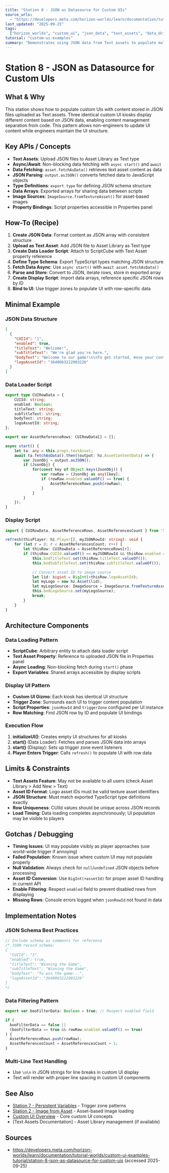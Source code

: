 ```yaml
---
title: "Station 8 - JSON as Datasource for Custom UIs"
source_urls:
  - "https://developers.meta.com/horizon-worlds/learn/documentation/tutorial-worlds/custom-ui-examples-tutorial/station-8-json-as-datasource-for-custom-uis"
last_updated: "2025-09-25"
tags:
  ["horizon_worlds", "custom_ui", "json_data", "text_assets", "data_driven_ui"]
tutorial: "custom-ui-examples"
summary: "Demonstrates using JSON data from Text assets to populate multiple custom UIs with content, enabling data-driven UI patterns where non-engineers can manage content while engineers maintain UI definitions."
---
```


# Station 8 - JSON as Datasource for Custom UIs

## What & Why

This station shows how to populate custom UIs with content stored in JSON files uploaded as Text assets. Three identical custom UI kiosks display different content based on JSON data, enabling content management separation from code. This pattern allows non-engineers to update UI content while engineers maintain the UI structure.

## Key APIs / Concepts

- **Text Assets**: Upload JSON files to Asset Library as Text type
- **Async/Await**: Non-blocking data fetching with `async start()` and `await`
- **Data Fetching**: `asset.fetchAsData()` retrieves text asset content as data
- **JSON Parsing**: `output.asJSON()` converts fetched data to JavaScript objects
- **Type Definitions**: `export type` for defining JSON schema structure
- **Data Arrays**: Exported arrays for sharing data between scripts
- **Image Sources**: `ImageSource.fromTextureAsset()` for asset-based images
- **Property Bindings**: Script properties accessible in Properties panel

## How-To (Recipe)

1. **Create JSON Data**: Format content as JSON array with consistent structure
2. **Upload as Text Asset**: Add JSON file to Asset Library as Text type
3. **Create Data Loader Script**: Attach to ScriptCube with Text Asset property reference
4. **Define Type Schema**: Export TypeScript types matching JSON structure
5. **Fetch Data Async**: Use `async start()` with `await asset.fetchAsData()`
6. **Parse and Store**: Convert to JSON, iterate rows, store in exported array
7. **Create Display Script**: Import data arrays, reference specific JSON rows by ID
8. **Bind to UI**: Use trigger zones to populate UI with row-specific data

## Minimal Example

### JSON Data Structure

```json
[
  {
    "CUIId": "1",
    "enabled": true,
    "titleText": "Welcome!",
    "subTitleText": "We're glad you're here.",
    "bodyText": "Welcome to our game!\n\nTo get started, move your controllers...",
    "logoAssetId": "3640063222903226"
  }
]
```

### Data Loader Script

```typescript
export type CUIRowData = {
    CUIId: string;
    enabled: Boolean;
    titleText: string;
    subTitleText: string;
    bodyText: string;
    logoAssetId: string;
};

export var AssetReferenceRows: CUIRowData[] = [];

async start() {
    let ta: any = this.props.textAsset;
    await ta.fetchAsData().then((output: hz.AssetContentData) => {
        var JsonObj = output.asJSON();
        if (JsonObj) {
            for(const key of Object.keys(JsonObj)) {
                var rowRaw = (JsonObj as any)[key];
                if (rowRaw.enabled.valueOf() == true) {
                    AssetReferenceRows.push(rowRaw);
                }
            }
        }
    });
}
```

### Display Script

```typescript
import { CUIRowData, AssetReferenceRows, AssetReferencesCount } from 'Station08-LoadCustomUIData';

refresh(thisPlayer: hz.Player[], myJSONRowId: string): void {
    for (let r = 0; r < AssetReferencesCount; r++) {
        let thisRow: CUIRowData = AssetReferenceRows[r];
        if (thisRow.CUIId.valueOf() == myJSONRowId && thisRow.enabled == true) {
            this.bndTitleText.set(thisRow.titleText.valueOf());
            this.bndSubTitleText.set(thisRow.subTitleText.valueOf());

            // Convert asset ID to image source
            let lid: bigint = BigInt(+thisRow.logoAssetId);
            let myLogo = new hz.Asset(lid);
            let myLogoSource: ImageSource = ImageSource.fromTextureAsset(myLogo);
            this.bndLogoSource.set(myLogoSource);
            break;
        }
    }
}
```

## Architecture Components

### Data Loading Pattern

- **ScriptCube**: Arbitrary entity to attach data loader script
- **Text Asset Property**: Reference to uploaded JSON file in Properties panel
- **Async Loading**: Non-blocking fetch during `start()` phase
- **Export Variables**: Shared arrays accessible by display scripts

### Display UI Pattern

- **Custom UI Gizmo**: Each kiosk has identical UI structure
- **Trigger Zone**: Surrounds each UI to trigger content population
- **Script Properties**: `jsonRowId` and `triggerZone` configured per UI instance
- **Row Matching**: Find JSON row by ID and populate UI bindings

### Execution Flow

1. **initializeUI()**: Creates empty UI structures for all kiosks
2. **start()** (Data Loader): Fetches and parses JSON data into arrays
3. **start()** (Display): Sets up trigger zone event listeners
4. **Player Enters Trigger**: Calls `refresh()` to populate UI with row data

## Limits & Constraints

- **Text Assets Feature**: May not be available to all users (check Asset Library > Add New > Text)
- **Asset ID Format**: Logo asset IDs must be valid texture asset identifiers
- **JSON Structure**: Must match exported TypeScript type definitions exactly
- **Row Uniqueness**: CUIId values should be unique across JSON records
- **Load Timing**: Data loading completes asynchronously; UI population may be visible to players

## Gotchas / Debugging

- **Timing Issues**: UI may populate visibly as player approaches (use world-wide trigger if annoying)
- **Failed Population**: Known issue where custom UI may not populate properly
- **Null Validation**: Always check for `null`/`undefined` JSON objects before processing
- **Asset ID Conversion**: Use `BigInt(+assetId)` for proper asset ID handling in current API
- **Enable Filtering**: Respect `enabled` field to prevent disabled rows from displaying
- **Missing Rows**: Console errors logged when `jsonRowId` not found in data

## Implementation Notes

### JSON Schema Best Practices

```typescript
// Include schema as comments for reference
/* JSON record schema:
{
  "CUIId": "3",
  "enabled": true, 
  "titleText": "Winning the Game",
  "subTitleText": "Winning the Game",
  "bodyText": "To win the game...",
  "logoAssetId": "3640063222903226"
}
*/
```

### Data Filtering Pattern

```typescript
export var booFilterData: Boolean = true; // Respect enabled field

if (
  booFilterData == false ||
  (booFilterData == true && rowRaw.enabled.valueOf() == true)
) {
  AssetReferenceRows.push(rowRaw);
  AssetReferencesCount = AssetReferencesCount + 1;
}
```

### Multi-Line Text Handling

- Use `\n\n` in JSON strings for line breaks in custom UI display
- Text will render with proper line spacing in custom UI components

## See Also

- [Station 7 - Persistent Variables](07-persistent-variables.md) - Trigger zone patterns
- [Station 2 - Image from Asset](02-image-from-asset.md) - Asset-based image loading
- [Custom UI Overview](../../custom-ui-overview.md) - Core custom UI concepts
- [Text Assets Documentation] - Asset Library management (if available)

## Sources

- https://developers.meta.com/horizon-worlds/learn/documentation/tutorial-worlds/custom-ui-examples-tutorial/station-8-json-as-datasource-for-custom-uis (accessed 2025-09-25)
